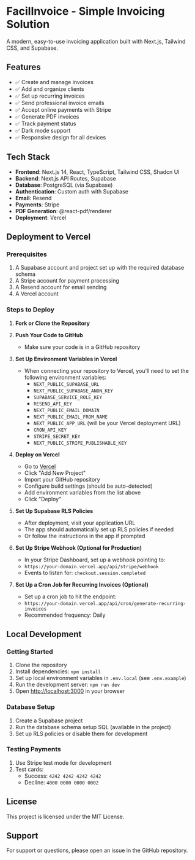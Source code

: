 # FacilInvoice - Simple Invoicing Solution

A modern, easy-to-use invoicing application built with Next.js, Tailwind CSS, and Supabase.

## Features

- ✅ Create and manage invoices
- ✅ Add and organize clients
- ✅ Set up recurring invoices
- ✅ Send professional invoice emails
- ✅ Accept online payments with Stripe
- ✅ Generate PDF invoices
- ✅ Track payment status
- ✅ Dark mode support
- ✅ Responsive design for all devices

## Tech Stack

- **Frontend**: Next.js 14, React, TypeScript, Tailwind CSS, Shadcn UI
- **Backend**: Next.js API Routes, Supabase
- **Database**: PostgreSQL (via Supabase)
- **Authentication**: Custom auth with Supabase
- **Email**: Resend
- **Payments**: Stripe
- **PDF Generation**: @react-pdf/renderer
- **Deployment**: Vercel

## Deployment to Vercel

### Prerequisites

1. A Supabase account and project set up with the required database schema
2. A Stripe account for payment processing
3. A Resend account for email sending
4. A Vercel account

### Steps to Deploy

1. **Fork or Clone the Repository**

2. **Push Your Code to GitHub**
   - Make sure your code is in a GitHub repository

3. **Set Up Environment Variables in Vercel**
   - When connecting your repository to Vercel, you'll need to set the following environment variables:
     - `NEXT_PUBLIC_SUPABASE_URL`
     - `NEXT_PUBLIC_SUPABASE_ANON_KEY`
     - `SUPABASE_SERVICE_ROLE_KEY`
     - `RESEND_API_KEY`
     - `NEXT_PUBLIC_EMAIL_DOMAIN`
     - `NEXT_PUBLIC_EMAIL_FROM_NAME`
     - `NEXT_PUBLIC_APP_URL` (will be your Vercel deployment URL)
     - `CRON_API_KEY`
     - `STRIPE_SECRET_KEY`
     - `NEXT_PUBLIC_STRIPE_PUBLISHABLE_KEY`

4. **Deploy on Vercel**
   - Go to [Vercel](https://vercel.com)
   - Click "Add New Project"
   - Import your GitHub repository
   - Configure build settings (should be auto-detected)
   - Add environment variables from the list above
   - Click "Deploy"

5. **Set Up Supabase RLS Policies**
   - After deployment, visit your application URL
   - The app should automatically set up RLS policies if needed
   - Or follow the instructions in the app if prompted

6. **Set Up Stripe Webhook (Optional for Production)**
   - In your Stripe Dashboard, set up a webhook pointing to:
   - `https://your-domain.vercel.app/api/stripe/webhook`
   - Events to listen for: `checkout.session.completed`

7. **Set Up a Cron Job for Recurring Invoices (Optional)**
   - Set up a cron job to hit the endpoint:
   - `https://your-domain.vercel.app/api/cron/generate-recurring-invoices`
   - Recommended frequency: Daily

## Local Development

### Getting Started

1. Clone the repository
2. Install dependencies: `npm install`
3. Set up local environment variables in `.env.local` (see `.env.example`)
4. Run the development server: `npm run dev`
5. Open [http://localhost:3000](http://localhost:3000) in your browser

### Database Setup

1. Create a Supabase project
2. Run the database schema setup SQL (available in the project)
3. Set up RLS policies or disable them for development

### Testing Payments

1. Use Stripe test mode for development
2. Test cards: 
   - Success: `4242 4242 4242 4242`
   - Decline: `4000 0000 0000 0002`

## License

This project is licensed under the MIT License.

## Support

For support or questions, please open an issue in the GitHub repository.
